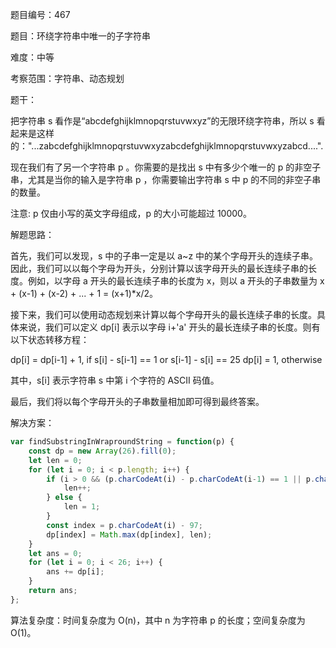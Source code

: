 题目编号：467

题目：环绕字符串中唯一的子字符串

难度：中等

考察范围：字符串、动态规划

题干：

把字符串 s 看作是“abcdefghijklmnopqrstuvwxyz”的无限环绕字符串，所以 s 看起来是这样的："...zabcdefghijklmnopqrstuvwxyzabcdefghijklmnopqrstuvwxyzabcd....". 

现在我们有了另一个字符串 p 。你需要的是找出 s 中有多少个唯一的 p 的非空子串，尤其是当你的输入是字符串 p ，你需要输出字符串 s 中 p 的不同的非空子串的数量。

注意: p 仅由小写的英文字母组成，p 的大小可能超过 10000。

解题思路：

首先，我们可以发现，s 中的子串一定是以 a~z 中的某个字母开头的连续子串。因此，我们可以以每个字母为开头，分别计算以该字母开头的最长连续子串的长度。例如，以字母 a 开头的最长连续子串的长度为 x，则以 a 开头的子串数量为 x + (x-1) + (x-2) + ... + 1 = (x+1)*x/2。

接下来，我们可以使用动态规划来计算以每个字母开头的最长连续子串的长度。具体来说，我们可以定义 dp[i] 表示以字母 i+'a' 开头的最长连续子串的长度。则有以下状态转移方程：

dp[i] = dp[i-1] + 1, if s[i] - s[i-1] == 1 or s[i-1] - s[i] == 25
dp[i] = 1, otherwise

其中，s[i] 表示字符串 s 中第 i 个字符的 ASCII 码值。

最后，我们将以每个字母开头的子串数量相加即可得到最终答案。

解决方案：

```javascript
var findSubstringInWraproundString = function(p) {
    const dp = new Array(26).fill(0);
    let len = 0;
    for (let i = 0; i < p.length; i++) {
        if (i > 0 && (p.charCodeAt(i) - p.charCodeAt(i-1) == 1 || p.charCodeAt(i-1) - p.charCodeAt(i) == 25)) {
            len++;
        } else {
            len = 1;
        }
        const index = p.charCodeAt(i) - 97;
        dp[index] = Math.max(dp[index], len);
    }
    let ans = 0;
    for (let i = 0; i < 26; i++) {
        ans += dp[i];
    }
    return ans;
};
```

算法复杂度：时间复杂度为 O(n)，其中 n 为字符串 p 的长度；空间复杂度为 O(1)。